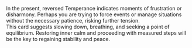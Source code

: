 In the present, reversed Temperance indicates moments of frustration or disharmony. Perhaps you are trying to force events or manage situations without the necessary patience, risking further tension.  
This card suggests slowing down, breathing, and seeking a point of equilibrium. Restoring inner calm and proceeding with measured steps will be the key to regaining stability and peace.
